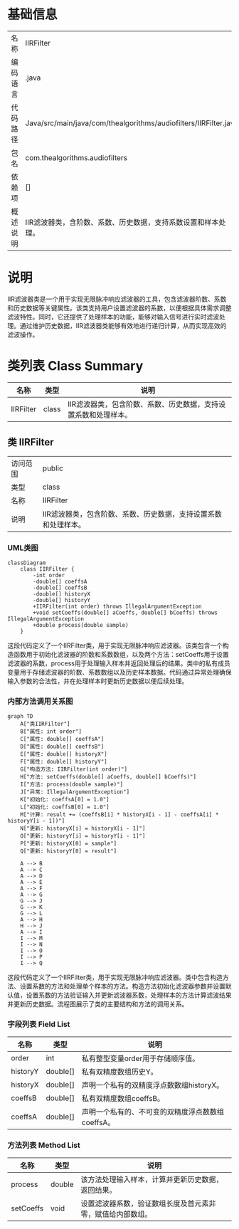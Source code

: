 # 基础信息

|      |      |
|------|------|
| 名称 | IIRFilter |
| 编码语言 | .java |
| 代码路径 | Java/src/main/java/com/thealgorithms/audiofilters/IIRFilter.java |
| 包名 | com.thealgorithms.audiofilters |
| 依赖项 | [] |
| 概述说明 | IIR滤波器类，含阶数、系数、历史数据，支持系数设置和样本处理。 |

# 说明

IIR滤波器类是一个用于实现无限脉冲响应滤波器的工具，包含滤波器阶数、系数和历史数据等关键属性。该类支持用户设置滤波器的系数，以便根据具体需求调整滤波特性。同时，它还提供了处理样本的功能，能够对输入信号进行实时滤波处理。通过维护历史数据，IIR滤波器类能够有效地进行递归计算，从而实现高效的滤波操作。

# 类列表 Class Summary

| 名称   | 类型  | 说明 |
|-------|------|-------------|
| IIRFilter | class | IIR滤波器类，包含阶数、系数、历史数据，支持设置系数和处理样本。 |



## 类 IIRFilter

|      |      |
|------|------|
| 访问范围 | public |
| 类型 | class |
| 名称 | IIRFilter |
| 说明 | IIR滤波器类，包含阶数、系数、历史数据，支持设置系数和处理样本。 |


### UML类图

```mermaid
classDiagram
    class IIRFilter {
        -int order
        -double[] coeffsA
        -double[] coeffsB
        -double[] historyX
        -double[] historyY
        +IIRFilter(int order) throws IllegalArgumentException
        +void setCoeffs(double[] aCoeffs, double[] bCoeffs) throws IllegalArgumentException
        +double process(double sample)
    }
```

这段代码定义了一个IIRFilter类，用于实现无限脉冲响应滤波器。该类包含一个构造函数用于初始化滤波器的阶数和系数数组，以及两个方法：setCoeffs用于设置滤波器的系数，process用于处理输入样本并返回处理后的结果。类中的私有成员变量用于存储滤波器的阶数、系数数组以及历史样本数据。代码通过异常处理确保输入参数的合法性，并在处理样本时更新历史数据以便后续处理。


### 内部方法调用关系图

```mermaid
graph TD
    A["类IIRFilter"]
    B["属性: int order"]
    C["属性: double[] coeffsA"]
    D["属性: double[] coeffsB"]
    E["属性: double[] historyX"]
    F["属性: double[] historyY"]
    G["构造方法: IIRFilter(int order)"]
    H["方法: setCoeffs(double[] aCoeffs, double[] bCoeffs)"]
    I["方法: process(double sample)"]
    J["异常: IllegalArgumentException"]
    K["初始化: coeffsA[0] = 1.0"]
    L["初始化: coeffsB[0] = 1.0"]
    M["计算: result += (coeffsB[i] * historyX[i - 1] - coeffsA[i] * historyY[i - 1])"]
    N["更新: historyX[i] = historyX[i - 1]"]
    O["更新: historyY[i] = historyY[i - 1]"]
    P["更新: historyX[0] = sample"]
    Q["更新: historyY[0] = result"]

    A --> B
    A --> C
    A --> D
    A --> E
    A --> F
    A --> G
    G --> J
    G --> K
    G --> L
    A --> H
    H --> J
    A --> I
    I --> M
    I --> N
    I --> O
    I --> P
    I --> Q
```

这段代码定义了一个IIRFilter类，用于实现无限脉冲响应滤波器。类中包含构造方法、设置系数的方法和处理单个样本的方法。构造方法初始化滤波器参数并设置默认值，设置系数的方法验证输入并更新滤波器系数，处理样本的方法计算滤波结果并更新历史数据。流程图展示了类的主要结构和方法的调用关系。

### 字段列表 Field List

| 名称  | 类型  | 说明 |
|-------|-------|------|
| order | int | 私有整型变量order用于存储顺序值。 |
| historyY | double[] | 私有双精度数组历史Y。 |
| historyX | double[] | 声明一个私有的双精度浮点数数组historyX。 |
| coeffsB | double[] | 私有双精度数组coeffsB。 |
| coeffsA | double[] | 声明一个私有的、不可变的双精度浮点数数组coeffsA。 |

### 方法列表 Method List

| 名称  | 类型  | 说明 |
|-------|-------|------|
| process | double | 该方法处理输入样本，计算并更新历史数据，返回结果。 |
| setCoeffs | void | 设置滤波器系数，验证数组长度及首元素非零，赋值给内部数组。 |




